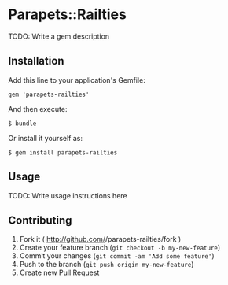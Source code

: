 # Parapets::Railties

TODO: Write a gem description

## Installation

Add this line to your application's Gemfile:

    gem 'parapets-railties'

And then execute:

    $ bundle

Or install it yourself as:

    $ gem install parapets-railties

## Usage

TODO: Write usage instructions here

## Contributing

1. Fork it ( http://github.com/<my-github-username>/parapets-railties/fork )
2. Create your feature branch (`git checkout -b my-new-feature`)
3. Commit your changes (`git commit -am 'Add some feature'`)
4. Push to the branch (`git push origin my-new-feature`)
5. Create new Pull Request
